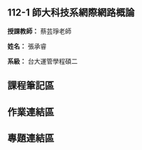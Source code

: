 ## 112-1 師大科技系網際網路概論

**授課教師：** 蔡芸琤老師

**姓名：** 張承睿

**系級：** 台大運管學程碩二

## 課程筆記區

## 作業連結區

## 專題連結區


